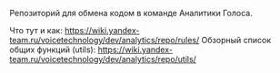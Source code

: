 Репозиторий для обмена кодом в команде Аналитики Голоса.

Что тут и как: https://wiki.yandex-team.ru/voicetechnology/dev/analytics/repo/rules/
Обзорный список общих функций (utils): https://wiki.yandex-team.ru/voicetechnology/dev/analytics/repo/utils/
